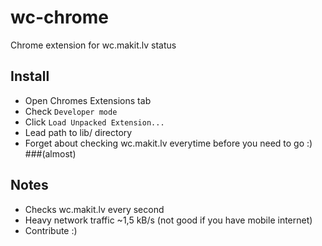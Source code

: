 wc-chrome
=========

Chrome extension for wc.makit.lv status

## Install

* Open Chromes Extensions tab
* Check `Developer mode`
* Click `Load Unpacked Extension...`
* Lead path to lib/ directory
* Forget about checking wc.makit.lv everytime before you need to go :)  ###(almost)

## Notes
* Checks wc.makit.lv every second
* Heavy network traffic  ~1,5 kB/s (not good if you have mobile internet)
* Contribute :)
